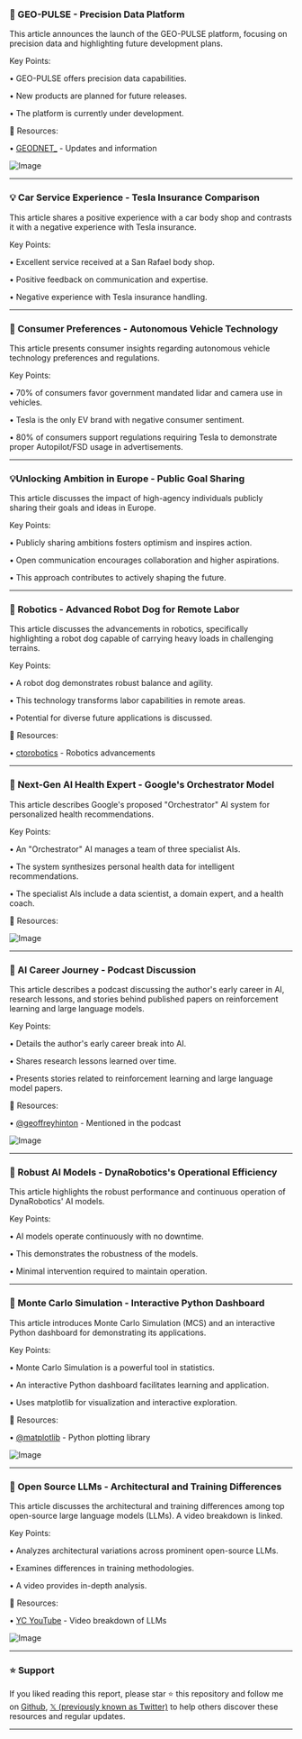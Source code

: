 ### 🚀 GEO-PULSE - Precision Data Platform

This article announces the launch of the GEO-PULSE platform, focusing on precision data and highlighting future development plans.

Key Points:

• GEO-PULSE offers precision data capabilities.


•  New products are planned for future releases.


• The platform is currently under development.


🔗 Resources:

• [GEODNET_](https://x.com/GEODNET_) - Updates and information

![Image](https://pbs.twimg.com/media/GzdeepxacAAwS22?format=jpg&name=small)


---

### 💡 Car Service Experience - Tesla Insurance Comparison

This article shares a positive experience with a car body shop and contrasts it with a negative experience with Tesla insurance.

Key Points:

• Excellent service received at a San Rafael body shop.


•  Positive feedback on communication and expertise.


• Negative experience with Tesla insurance handling.



---

### 🤖 Consumer Preferences - Autonomous Vehicle Technology

This article presents consumer insights regarding autonomous vehicle technology preferences and regulations.

Key Points:

• 70% of consumers favor government mandated lidar and camera use in vehicles.


• Tesla is the only EV brand with negative consumer sentiment.


• 80% of consumers support regulations requiring Tesla to demonstrate proper Autopilot/FSD usage in advertisements.


---

### 💡Unlocking Ambition in Europe - Public Goal Sharing

This article discusses the impact of high-agency individuals publicly sharing their goals and ideas in Europe.

Key Points:

• Publicly sharing ambitions fosters optimism and inspires action.


• Open communication encourages collaboration and higher aspirations.


•  This approach contributes to actively shaping the future.


---

### 🤖 Robotics - Advanced Robot Dog for Remote Labor

This article discusses the advancements in robotics, specifically highlighting a robot dog capable of carrying heavy loads in challenging terrains.

Key Points:

• A robot dog demonstrates robust balance and agility.


•  This technology transforms labor capabilities in remote areas.


•  Potential for diverse future applications is discussed.


🔗 Resources:

• [ctorobotics](https://x.com/ctorobotics) - Robotics advancements

---

### 🤖 Next-Gen AI Health Expert - Google's Orchestrator Model

This article describes Google's proposed "Orchestrator" AI system for personalized health recommendations.


Key Points:

• An "Orchestrator" AI manages a team of three specialist AIs.


•  The system synthesizes personal health data for intelligent recommendations.


•  The specialist AIs include a data scientist, a domain expert, and a health coach.


🔗 Resources:

![Image](https://pbs.twimg.com/media/Gzi8vxlXwAAhaL1?format=jpg&name=small)


---

### 🤖 AI Career Journey - Podcast Discussion

This article describes a podcast discussing the author's early career in AI, research lessons, and stories behind published papers on reinforcement learning and large language models.

Key Points:

• Details the author's early career break into AI.


•  Shares research lessons learned over time.


•  Presents stories related to reinforcement learning and large language model papers.


🔗 Resources:

• [@geoffreyhinton](https://x.com/geoffreyhinton) - Mentioned in the podcast


![Image](https://pbs.twimg.com/media/GzfP6_3bkAA09eP?format=jpg&name=small)


---

### 🤖 Robust AI Models - DynaRobotics's Operational Efficiency

This article highlights the robust performance and continuous operation of DynaRobotics' AI models.

Key Points:

•  AI models operate continuously with no downtime.


•  This demonstrates the robustness of the models.


•  Minimal intervention required to maintain operation.



---

### 🤖 Monte Carlo Simulation - Interactive Python Dashboard

This article introduces Monte Carlo Simulation (MCS) and an interactive Python dashboard for demonstrating its applications.

Key Points:

• Monte Carlo Simulation is a powerful tool in statistics.


•  An interactive Python dashboard facilitates learning and application.


•  Uses matplotlib for visualization and interactive exploration.


🔗 Resources:

• [@matplotlib](https://x.com/matplotlib) - Python plotting library

![Image](https://pbs.twimg.com/tweet_video_thumb/GzhcTapWAAAamDq.jpg)


---

### 🤖 Open Source LLMs - Architectural and Training Differences

This article discusses the architectural and training differences among top open-source large language models (LLMs).  A video breakdown is linked.

Key Points:

•  Analyzes architectural variations across prominent open-source LLMs.


•  Examines differences in training methodologies.


•  A video provides in-depth analysis.


🔗 Resources:

• [YC YouTube](https://x.com/ycombinator/status/1961429173358272714) - Video breakdown of LLMs

![Image](https://pbs.twimg.com/amplify_video_thumb/1961306912093581312/img/doRPrd_qcr-68z1g.jpg)


---

### ⭐️ Support

If you liked reading this report, please star ⭐️ this repository and follow me on [Github](https://github.com/Drix10), [𝕏 (previously known as Twitter)](https://x.com/DRIX_10_) to help others discover these resources and regular updates.

---